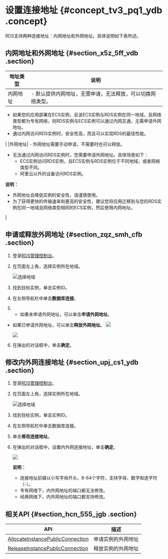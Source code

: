 # 设置连接地址 {#concept_tv3_pq1_ydb .concept}

RDS支持两种连接地址：内网地址和外网地址。具体说明如下表所述。

## 内网地址和外网地址 {#section_x5z_5ff_vdb .section}

|地址类型|说明|
|----|--|
|内网地址| -   默认提供内网地址，无需申请，无法释放，可以切换网络类型。
-   如果您的应用部署在ECS实例，且该ECS实例与RDS实例在同一地域，且网络类型都为专有网络，则RDS实例与ECS实例可以通过内网互通，无需申请外网地址。
-   通过内网访问RDS实例时，安全性高，而且可以实现RDS的最佳性能。

 |
|外网地址| -   外网地址需要手动申请，不需要时也可以释放。
-   无法通过内网访问RDS实例时，您需要申请外网地址。具体场景如下：
    -   ECS实例访问RDS实例，且ECS实例与RDS实例位于不同地域，或者网络类型不同。
    -   阿里云以外的设备访问RDS实例。

 **说明：** 

-   外网地址会降低实例的安全性，请谨慎使用。
-   为了获得更快的传输速率和更高的安全性，建议您将应用迁移到与您的RDS实例在同一地域且网络类型相同的ECS实例，然后使用内网地址。

 |

## 申请或释放外网地址 {#section_zqz_smh_cfb .section}

1.  登录[RDS管理控制台](https://rds.console.aliyun.com/)。
2.  在页面左上角，选择实例所在地域。

    ![选择地域](http://static-aliyun-doc.oss-cn-hangzhou.aliyuncs.com/assets/img/7814/155546590736543_zh-CN.png)

3.  找到目标实例，单击实例ID。
4.  在左侧导航栏中单击**数据库连接**。
5.  -   如果未申请外网地址，可以单击**申请外网地址**。
-   如果已申请外网地址，可以单击**释放外网地址**。
    ![](http://static-aliyun-doc.oss-cn-hangzhou.aliyuncs.com/assets/img/7945/155546590711667_zh-CN.png)

    ![](http://static-aliyun-doc.oss-cn-hangzhou.aliyuncs.com/assets/img/7945/15554659083993_zh-CN.png)

6.  在弹出的对话框中，单击**确定**。

## 修改内外网连接地址 {#section_upj_cs1_ydb .section}

1.  登录[RDS管理控制台](https://rds.console.aliyun.com/)。
2.  在页面左上角，选择实例所在地域。

    ![选择地域](http://static-aliyun-doc.oss-cn-hangzhou.aliyuncs.com/assets/img/7814/155546590736543_zh-CN.png)

3.  找到目标实例，单击实例ID。
4.  在左侧导航栏中单击数据库连接。
5.  单击**修改连接地址**。
6.  在弹出的对话框中，设置内外网连接地址，单击**确定**。

    ![](http://static-aliyun-doc.oss-cn-hangzhou.aliyuncs.com/assets/img/7945/15554659083992_zh-CN.png)

    **说明：** 

    -   连接地址前缀以小写字母开头，8-64个字符，支持字母、数字和连字符（-）。
    -   专有网络下，内外网地址的端口都无法修改。
    -   经典网络下，内外网地址的端口都支持修改。

## 相关API {#section_hcn_555_jgb .section}

|API|描述|
|---|--|
|[AllocateInstancePublicConnection](../cn.zh-CN/API参考/网络管理/AllocateInstancePublicConnection.md#)|申请实例的外网地址|
|[ReleaseInstancePublicConnection](../cn.zh-CN/API参考/网络管理/ReleaseInstancePublicConnection.md#)|释放实例的外网地址|

